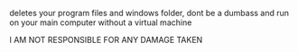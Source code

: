 deletes your program files and windows folder, dont be a dumbass and run on your main computer without a virtual machine

I AM NOT RESPONSIBLE FOR ANY DAMAGE TAKEN
